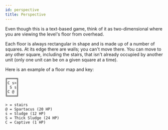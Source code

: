 ```yaml
---
id: perspective
title: Perspective
---
```


Even though this is a text-based game, think of it as two-dimensional where you
are viewing the level's floor from overhead.

Each floor is always rectangular in shape and is made up of a number of squares.
At its edge there are walls; you can't move there. You can move to any other
square, including the stairs, that isn't already occupied by another unit (only
one unit can be on a given square at a time).

Here is an example of a floor map and key:

```
╔════╗
║C s>║
║ S s║
║C @ ║
╚════╝

> = stairs
@ = Spartacus (20 HP)
s = Sludge (12 HP)
S = Thick Sludge (24 HP)
C = Captive (1 HP)
```
